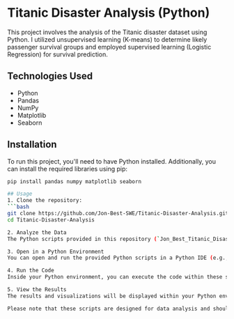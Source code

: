 # Titanic Disaster Analysis (Python)
This project involves the analysis of the Titanic disaster dataset using Python. I utilized unsupervised learning (K-means) to determine likely passenger survival groups and employed supervised learning (Logistic Regression) for survival prediction.

## Technologies Used
- Python
- Pandas
- NumPy
- Matplotlib
- Seaborn

## Installation
To run this project, you'll need to have Python installed. Additionally, you can install the required libraries using pip:
```bash
pip install pandas numpy matplotlib seaborn

## Usage
1. Clone the repository:
```bash
git clone https://github.com/Jon-Best-SWE/Titanic-Disaster-Analysis.git
cd Titanic-Disaster-Analysis

2. Analyze the Data
The Python scripts provided in this repository (`Jon_Best_Titanic_Disaster_Supervised_Learning_Code.py` and `Jon_Best_Titanic_Disaster_Unsupervised_Learning_Code.py`) contain code for analyzing the Titanic disaster dataset. They are not meant to be run directly from the command line but should be executed within a Python environment or Jupyter Notebook.

3. Open in a Python Environment
You can open and run the provided Python scripts in a Python IDE (e.g., Anaconda, Jupyter Notebook) or code editor (e.g., Visual Studio Code).

4. Run the Code
Inside your Python environment, you can execute the code within these scripts to perform the analysis.

5. View the Results
The results and visualizations will be displayed within your Python environment.

Please note that these scripts are designed for data analysis and should not be run as standalone command-line applications.
